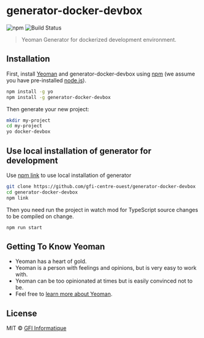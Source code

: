 # generator-docker-devbox

![npm](https://img.shields.io/npm/v/generator-docker-devbox.svg)
![Build Status](https://img.shields.io/travis/gfi-centre-ouest/generator-docker-devbox.svg)

> Yeoman Generator for dockerized development environment.

## Installation

First, install [Yeoman](http://yeoman.io) and generator-docker-devbox using [npm](https://www.npmjs.com/) 
(we assume you have pre-installed [node.js](https://nodejs.org/)).

```bash
npm install -g yo
npm install -g generator-docker-devbox
```

Then generate your new project:

```bash
mkdir my-project
cd my-project
yo docker-devbox
```

## Use local installation of generator for development

Use [npm link](https://docs.npmjs.com/cli/link) to use local installation of generator

```bash
git clone https://github.com/gfi-centre-ouest/generator-docker-devbox
cd generator-docker-devbox
npm link
```

Then you need run the project in watch mod for TypeScript source changes to be compiled on change.

```bash
npm run start
```

## Getting To Know Yeoman

 * Yeoman has a heart of gold.
 * Yeoman is a person with feelings and opinions, but is very easy to work with.
 * Yeoman can be too opinionated at times but is easily convinced not to be.
 * Feel free to [learn more about Yeoman](http://yeoman.io/).

## License

MIT © [GFI Informatique](https://www.gfi.world/)
